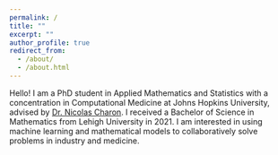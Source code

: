 ```yaml
---
permalink: /
title: ""
excerpt: ""
author_profile: true
redirect_from: 
  - /about/
  - /about.html
---
```


Hello! I am a PhD student in Applied Mathematics and Statistics with a concentration in Computational Medicine at Johns Hopkins University, advised by [Dr. Nicolas Charon](http://www.cis.jhu.edu/~charon/). I received a Bachelor of Science in Mathematics from Lehigh University in 2021. I am interested in using machine learning and mathematical models to collaboratively solve problems in industry and medicine.
